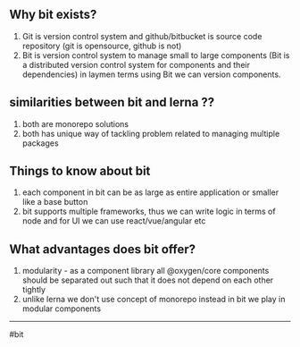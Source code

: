 
## Why bit exists?
1. Git is version control system and github/bitbucket is source code repository (git is opensource, github is not)
2. Bit is version control system to manage small to large components (Bit is a distributed version control system for components and their dependencies) in laymen terms using Bit we can version components.

## similarities between bit and lerna ??
1) both are monorepo solutions
2) both has unique way of tackling problem related to managing multiple packages

## Things to know about bit
1. each component in bit can be as large as entire application or smaller like a base button
2. bit supports multiple frameworks, thus we can write logic in terms of node and for UI we can use react/vue/angular etc


## What advantages does bit offer?
1) modularity - as a component library all @oxygen/core components should be separated out such that it does not depend on each other tightly
2) unlike lerna we don't use concept of monorepo instead in bit we play in modular components


----
#bit